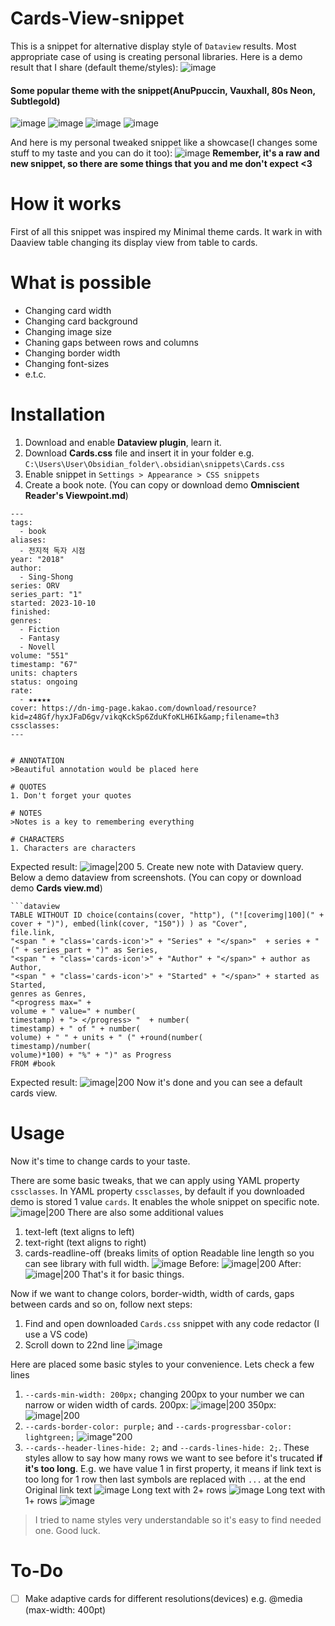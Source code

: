 # Cards-View-snippet
This is a snippet for alternative display style of `Dataview` results. Most appropriate case of using is creating personal libraries.
Here is a demo result that I share (default theme/styles):
![image](https://github.com/user-attachments/assets/3849bd1b-e69b-45cb-97a7-fc470b0b5231)
#### Some popular theme with the snippet(AnuPpuccin, Vauxhall, 80s Neon, Subtlegold)
![image](https://github.com/user-attachments/assets/a78f31dc-cc22-4cc8-a1d4-bdb9d0c31766)
![image](https://github.com/user-attachments/assets/e1f3cbc4-9186-49f1-abeb-4b198934f7e4)
![image](https://github.com/user-attachments/assets/df12c7ad-49c8-484f-9701-b003b5d0c3db)
![image](https://github.com/user-attachments/assets/eac0c333-dcb6-4d8d-b73e-1b3e6d8c0e0d)




And here is my personal tweaked snippet like a showcase(I changes some stuff to my taste and you can do it too):
![image](https://github.com/user-attachments/assets/77f006cc-be0b-4f69-ab98-bfcea79f863f)
**Remember, it's a raw and new snippet, so there are some things that you and me don't expect <3**
# How it works
First of all this snippet was inspired my Minimal theme cards. It wark in with Daaview table changing its display view from table to cards.

# What is possible
- Changing card width
- Changing card background
- Changing image size
- Chaning gaps between rows and columns
- Changing border width
- Changing font-sizes
- e.t.c.

# Installation
1. Download and enable **Dataview plugin**, learn it.
2. Download **Cards.css** file and insert it in your folder e.g. `C:\Users\User\Obsidian_folder\.obsidian\snippets\Cards.css`
3. Enable snippet in `Settings > Appearance > CSS snippets`
4. Create a book note. (You can copy or download demo **Omniscient Reader's Viewpoint.md**)
```
---
tags:
  - book
aliases:
  - 전지적 독자 시점
year: "2018"
author:
  - Sing-Shong
series: ORV
series_part: "1"
started: 2023-10-10
finished: 
genres:
  - Fiction
  - Fantasy
  - Novell
volume: "551"
timestamp: "67"
units: chapters
status: ongoing
rate:
  - ★★★★★
cover: https://dn-img-page.kakao.com/download/resource?kid=z48Gf/hyxJFaD6gv/vikqKckSp6ZduKfoKLH6Ik&amp;filename=th3
cssclasses:
---


# ANNOTATION
>Beautiful annotation would be placed here

# QUOTES
1. Don't forget your quotes

# NOTES
>Notes is a key to remembering everything

# CHARACTERS
1. Characters are characters

```
Expected result: ![image|200](https://github.com/user-attachments/assets/59523ea8-2c90-4505-9723-346487332ce6)
5. Create new note with Dataview query. Below a demo dataview from screenshots.  (You can copy or download demo **Cards view.md**)

```
```dataview
TABLE WITHOUT ID choice(contains(cover, "http"), ("![coverimg|100](" + cover + ")"), embed(link(cover, "150")) ) as "Cover",
file.link,
"<span " + "class='cards-icon'>" + "Series" + "</span>"  + series + " (" + series_part + ")" as Series,
"<span " + "class='cards-icon'>" + "Author" + "</span>" + author as Author,
"<span " + "class='cards-icon'>" + "Started" + "</span>" + started as Started,
genres as Genres,
"<progress max=" + 
volume + " value=" + number(
timestamp) + "> </progress> "  + number(
timestamp) + " of " + number(
volume) + " " + units + " (" +round(number(
timestamp)/number(
volume)*100) + "%" + ")" as Progress
FROM #book
```
Expected result: ![image|200](https://github.com/user-attachments/assets/91c4aad7-1336-4083-8e0f-917e6e4f59bf)
Now it's done and you can see a default cards view.

# Usage
Now it's time to change cards to your taste.

There are some basic tweaks, that we can apply using YAML property `cssclasses`. In YAML property `cssclasses`, by default if you downloaded demo is stored 1 value `cards`. It enables the whole snippet on specific note.
![image|200](https://github.com/user-attachments/assets/556ce3c8-0cba-402c-a5cd-6387c597da49)
There are also some additional values
1. text-left (text aligns to left)
2. text-right (text aligns to right)
3. cards-readline-off (breaks limits of option Readable line length so you can see library with full width. ![image](https://github.com/user-attachments/assets/dfb2fbcf-96e3-4fa9-acae-151f33329338)
Before: ![image|200](https://github.com/user-attachments/assets/c99be477-49f4-46a5-8eda-e1af3d066bcb)
After: ![image|200](https://github.com/user-attachments/assets/beb0ef09-b99e-401f-80b9-125578e9e8db)
That's it for basic things.

Now if we want to change colors, border-width, width of cards, gaps between cards and so on, follow next steps:
1. Find and open downloaded `Cards.css` snippet with any code redactor (I use a VS code)
2. Scroll down to 22nd line ![image](https://github.com/user-attachments/assets/51562121-fafc-4f1b-9e3d-2a0c166954dd)

Here are placed some basic styles to your convenience. Lets check a few lines
1. `--cards-min-width: 200px;` changing 200px to your number we can narrow or widen width of cards.
200px: 
![image|200](https://github.com/user-attachments/assets/ccde1a5f-fc17-46e4-b66c-df97ceb0d73e)
350px:
![image|200](https://github.com/user-attachments/assets/b44bd89d-7230-4740-94b1-dc5eb0dc3b8d)
2. `--cards-border-color: purple;` and `--cards-progressbar-color: lightgreen;`
![image"200](https://github.com/user-attachments/assets/924e9c80-b8d3-4f6f-b0e9-441b33e18f6c)
3. `--cards--header-lines-hide: 2;` and `--cards-lines-hide: 2;`. These styles allow to say how many rows we want to see before it's trucated **if it's too long**. E.g. we have value 1 in first property, it means if link text is too long for 1 row then last symbols are replaced with `...` at the end 
Original link text ![image](https://github.com/user-attachments/assets/e897e1c1-de84-43f6-a359-aba743ca4fa1)
Long text with 2+ rows ![image](https://github.com/user-attachments/assets/b25ef864-3f99-46b2-b44a-053261d182fb)
Long text with 1+ rows ![image](https://github.com/user-attachments/assets/8f448762-c740-482c-9c1c-fbc34b4ce64f)

> I tried to name styles very understandable so it's easy to find needed one. Good luck.


# To-Do
- [ ] Make adaptive cards for different resolutions(devices) e.g. @media (max-width: 400pt)
